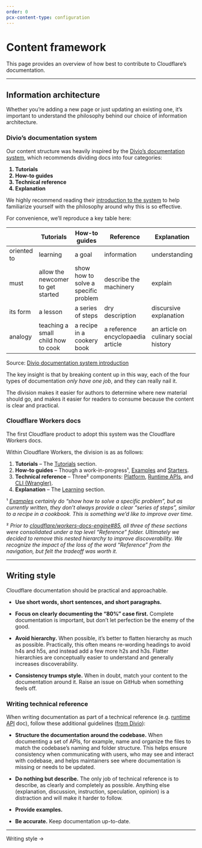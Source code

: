 ```yaml
---
order: 0
pcx-content-type: configuration
---
```


# Content framework

This page provides an overview of how best to contribute to Cloudflare’s documentation.

--------------------------------

## Information architecture

Whether you’re adding a new page or just updating an existing one, it’s important to understand the philosophy behind our choice of information architecture.

### Divio’s documentation system

Our content structure was heavily inspired by the [Divio’s documentation system](https://documentation.divio.com), which recommends dividing docs into four categories:

<strong>

1. Tutorials
2. How-to guides
3. Technical reference
4. Explanation

</strong>

We highly recommend reading their [introduction to the system](https://documentation.divio.com/introduction) to help familiarize yourself with the philosophy around why this is so effective.

For convenience, we’ll reproduce a key table here:

<TableWrap>
<span style={{fontSize:".9em"}}>

|            | Tutorials                          | How-to guides                        | Reference                         | Explanation                           |
|------------|------------------------------------|--------------------------------------|-----------------------------------|---------------------------------------|
| oriented to| learning                           | a goal                               | information                       | understanding                         |
| must       | allow the newcomer to get started  | show how to solve a specific problem | describe the machinery            | explain                               |
| its form   | a lesson                           | a series of steps                    | dry description                   | discursive explanation                |
| analogy    | teaching a small child how to cook | a recipe in a cookery book           | a reference encyclopaedia article | an article on culinary social history |

</span>
</TableWrap>

<p style={{margin:"-.5em 0 1.5em",fontSize:".9em"}}>

Source: [Divio documentation system introduction](https://documentation.divio.com/introduction)

</p>

The key insight is that by breaking content up in this way, each of the four types of documentation _only have one job_, and they can really nail it.

The division makes it easier for authors to determine where new material should go, and makes it easier for readers to consume because the content is clear and practical.

### Cloudflare Workers docs

The first Cloudflare product to adopt this system was the Cloudflare Workers docs.

Within Cloudflare Workers, the division is as as follows:

1. **Tutorials** – The [Tutorials](https://developers.cloudflare.com/workers/tutorials) section.
2. **How-to guides** – Though a work-in-progress¹, [Examples](https://developers.cloudflare.com/workers/examples) and [Starters](https://developers.cloudflare.com/workers/starters).
3. **Technical reference** – Three² components: [Platform](https://developers.cloudflare.com/workers/platform), [Runtime APIs](https://developers.cloudflare.com/workers/runtime-apis), and [CLI (Wrangler)](https://developers.cloudflare.com/workers/cli-wrangler).
4. **Explanation** – The [Learning](https://developers.cloudflare.com/workers/learning) section.

¹ _[Examples](/examples) certainly do “show how to solve a specific problem”, but as currently written, they don’t always provide a clear “series of steps”, similar to a recipe in a cookbook. This is something we’d like to improve over time._

² _Prior to [cloudflare/workers-docs-engine#85](https://github.com/cloudflare/workers-docs-engine/pull/85), all three of these sections were consolidated under a top level “Reference” folder. Ultimately we decided to remove this nested hierarchy to improve discoverability. We recognize the impact of the loss of the word “Reference” from the navigation, but felt the tradeoff was worth it._

--------------------------------

## Writing style

Cloudflare documentation should be practical and approachable.

- **Use short words, short sentences, and short paragraphs.**

- **Focus on clearly documenting the “80%” case first.** Complete documentation is important, but don’t let perfection be the enemy of the good.

- **Avoid hierarchy.** When possible, it’s better to flatten hierarchy as much as possible. Practically, this often means re-wording headings to avoid h4s and h5s, and instead add a few more h2s and h3s. Flatter hierarchies are conceptually easier to understand and generally increases discoverability.

- **Consistency trumps style.** When in doubt, match your content to the documentation around it. Raise an issue on GitHub when something feels off.

### Writing technical reference

When writing documentation as part of a technical reference (e.g. [runtime API](https://developers.cloudflare.com/workers/runtime-apis) doc), follow these additional guidelines ([from Divio](https://documentation.divio.com/reference/#reference)):

- **Structure the documentation around the codebase.** When documenting a set of APIs, for example, name and organize the files to match the codebase’s naming and folder structure. This helps ensure consistency when communicating with users, who may see and interact with codebase, and helps maintainers see where documentation is missing or needs to be updated.

- **Do nothing but describe.** The only job of technical reference is to describe, as clearly and completely as possible. Anything else (explanation, discussion, instruction, speculation, opinion) is a distraction and will make it harder to follow.

- **Provide examples.**

- **Be accurate.** Keep documentation up-to-date.

--------------------------------

<ButtonGroup>
  <bongo:button type="secondary" href="/contributing/content/writing-style">Writing style →</bongo:button>
</ButtonGroup>
